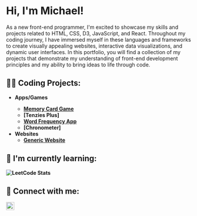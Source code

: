 <h1>Hi, I'm Michael!</h1>

As a new front-end programmer, I'm excited to showcase my skills and projects related to HTML, CSS, D3, JavaScript, and React. Throughout my coding journey, I have immersed myself in these languages and frameworks to create visually appealing websites, interactive data visualizations, and dynamic user interfaces. In this portfolio, you will find a collection of my projects that demonstrate my understanding of front-end development principles and my ability to bring ideas to life through code.

<h2>👨‍💻 Coding Projects:</h2>

- <b>Apps/Games<b>
  - [Memory Card Game](https://github.com/mflanagan924/memory-card-game)
  - [Tenzies Plus]
  - [Word Frequency App](https://github.com/mflanagan924/word-frequency)
  - [Chronometer]
- <b>Websites</b>
  - [Generic Website](https://github.com/mflanagan924/generic-website)
  
 <h2>🌱 I'm currently learning: </h2>
  
![LeetCode Stats](https://leetcode.card.workers.dev/mflanagan?theme=dark&font=baloo&extension=activity)

<h2> 🤳 Connect with me:</h2>

[<img align="left" alt="MichaelFlanagan | LinkedIn" width="22px" src="https://cdn.jsdelivr.net/npm/simple-icons@v3/icons/linkedin.svg" />][linkedin]

[linkedin]: https://www.linkedin.com/in/flanagan-michael-1a58b435/

<!--
**mflanagan924/mflanagan924** is a ✨ _special_ ✨ repository because its `README.md` (this file) appears on your GitHub profile.

Here are some ideas to get you started:

- 🔭 I’m currently working on ...
- 🌱 I’m currently learning ...
- 👯 I’m looking to collaborate on ...
- 🤔 I’m looking for help with ...
- 💬 Ask me about ...
- 📫 How to reach me: ...
- 😄 Pronouns: ...
- ⚡ Fun fact: ...
-->
